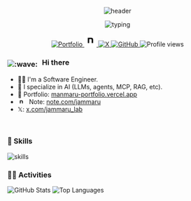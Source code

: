 <!-- Header -->
<p align="center">
  <img alt="header" src="https://capsule-render.vercel.app/api?type=waving&color=gradient&height=160&section=header&text=jammaru&fontSize=40&fontAlignY=35" />
</p>

<!-- Typing Intro -->
<p align="center">
  <img src="https://readme-typing-svg.herokuapp.com?font=Fira+Code&size=22&duration=2000&pause=800&color=58A6FF&center=true&vCenter=true&width=600&lines=Software+Engineer;AI+Engineer;Welcome+to+my+GitHub!" alt="typing" />
</p>

<!-- Quick Links / Badges -->
<p align="center">
  <a href="https://manmaru-portfolio.vercel.app/" target="_blank">
    <img src="https://img.shields.io/badge/Portfolio-000?style=for-the-badge&logo=vercel&logoColor=white" alt="Portfolio" />
  </a>
  <a href="https://note.com/jammaru" target="_blank">
    <img src="https://github.com/manmaru-ai/manmaru-ai/blob/main/icon/note.webp?raw=true" alt="note" height="28" />
  </a>
  <a href="https://x.com/jammaru_lab" target="_blank">
    <img src="https://img.shields.io/badge/X-000?style=for-the-badge&logo=x&logoColor=white" alt="X" />
  </a>
  <a href="https://github.com/manmaru-ai" target="_blank">
    <img src="https://img.shields.io/badge/GitHub-manmaru--ai-181717?style=for-the-badge&logo=github&logoColor=white" alt="GitHub" />
  </a>
  <img src="https://komarev.com/ghpvc/?username=manmaru-ai&color=0e75b6&style=for-the-badge" alt="Profile views" />
</p>

<!-- Greeting -->
<h3>
  <img src="https://camo.githubusercontent.com/d552948e7884c41fde2d32b9221d79f0df2076c7d824aaab954ca93f53d95884/68747470733a2f2f6d656469612e67697068792e636f6d2f6d656469612f6876524a434c467a6361737252346961377a2f67697068792e676966" width="28" alt=":wave:" style="vertical-align:-4px;margin-right:6px;" />
  Hi there
</h3>

<ul>
  <li>🧑‍💻 I'm a Software Engineer.</li>
  <li>🧠 I specialize in AI (LLMs, agents, MCP, RAG, etc).</li>
  <li>🔗 Portfolio: <a href="https://manmaru-portfolio.vercel.app/" target="_blank">manmaru-portfolio.vercel.app</a></li>
  <li><img src="https://github.com/manmaru-ai/manmaru-ai/blob/main/icon/note.webp?raw=true" alt="note" height="16" style="vertical-align:-3px;margin-right:6px;" /> Note: <a href="https://note.com/jammaru" target="_blank">note.com/jammaru</a></li>
  <li>𝕏: <a href="https://x.com/jammaru_lab" target="_blank">x.com/jammaru_lab</a></li>
</ul>

<br/>

<!-- Skills -->
<h3>🌱 Skills</h3>
<img alt="skills" src="https://skillicons.dev/icons?theme=dark&perline=9&i=html,css,js,ts,react,nextjs,tailwind,nodejs,python,ruby,rails,graphql,supabase,vercel,cloudflare,docker,git" />

<br/>

<!-- Activities -->
<h3>🏃‍♀️ Activities</h3>
<div align="left">
  <img alt="GitHub Stats" height="170" src="https://github-readme-stats.vercel.app/api?username=manmaru-ai&theme=vue-dark&show_icons=true" />
  <img alt="Top Languages" height="170" src="https://github-readme-stats.vercel.app/api/top-langs/?username=manmaru-ai&theme=vue-dark&layout=compact" />
</div>



